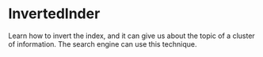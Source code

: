 # InvertedInder
Learn how to invert the index, and it can give us about the topic of a cluster of information.
The search engine can use this technique.

